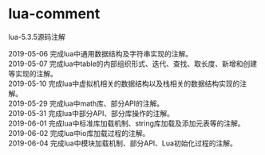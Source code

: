 # lua-comment
lua-5.3.5源码注解

2019-05-06  完成lua中通用数据结构及字符串实现的注解。<br/>
2019-05-07  完成lua中table的内部组织形式、迭代、查找、取长度、新增和创建等实现的注解。<br/>
2019-05-10  完成lua中虚拟机相关的数据结构以及栈相关的数据结构实现的注解。<br/>
2019-05-29  完成lua中math库、部分API的注解。<br/>
2019-05-31  完成lua中部分API、部分库操作的注解。<br/>
2019-06-01  完成lua中标准库加载机制、string库加载及添加元表等的注解。<br/>
2019-06-02  完成lua中io库加载过程的注解。<br/>
2019-06-04  完成lua中模块加载机制、部分API、Lua初始化过程的注解。<br/>
